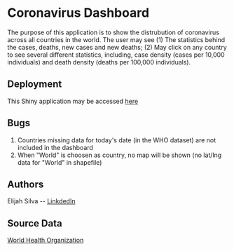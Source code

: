 # Coronavirus Dashboard

The purpose of this application is to show the distrubution of coronavirus across all countries in the world.
The user may see (1) The statistics behind the cases, deaths, new cases and new deaths; (2) May click on any country to see
several different statistics, including, case density (cases per 10,000 individuals) and death density (deaths per 100,000 individuals).

## Deployment

This Shiny application may be accessed [here](https://elisilva.shinyapps.io/covid/)

## Bugs
1. Countries missing data for today's date (in the WHO dataset) are not included in the dashboard
2. When "World" is choosen as country, no map will be shown (no lat/lng data for "World" in shapefile)

## Authors

Elijah Silva -- [LinkdedIn](https://www.linkedin.com/in/elijahsilva/)

## Source Data

[World Health Organization](https://ourworldindata.org/coronavirus-source-data)
